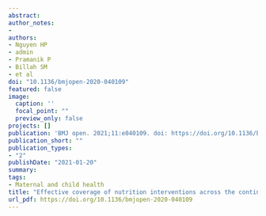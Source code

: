 ```yaml
---
abstract:
author_notes:
- 
authors:
- Nguyen HP
- admin
- Pramanik P
- Billah SM
- et al
doi: "10.1136/bmjopen-2020-040109"
featured: false
image:
  caption: ''
  focal_point: ""
  preview_only: false
projects: []
publication: 'BMJ open. 2021;11:e040109. doi: https://doi.org/10.1136/bmjopen-2020-040109'
publication_short: ""
publication_types:
- "2"
publishDate: "2021-01-20"
summary: 
tags:
- Maternal and child health
title: "Effective coverage of nutrition interventions across the continuum of care in Bangladesh Insights from nationwide cross-sectional household and health facility survey"
url_pdf: https://doi.org/10.1136/bmjopen-2020-040109 
---
```

